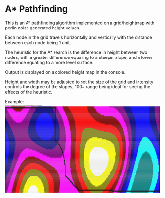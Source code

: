 # A* Pathfinding #

This is an A* pathfinding algorithm implemented on a grid/heightmap with perlin noise generated height values.

Each node in the grid travels horizontally and vertically with the distance between each node being 1 unit.

The heuristic for the A* search is the difference in height between two nodes, with a greater difference equating to a steeper slope, and a lower difference equating to a more level surface.

Output is displayed on a colored height map in the console.

Height and width may be adjusted to set the size of the grid and intensity controls the degree of the slopes, 100+ range being ideal for seeing the effects of the heuristic.

Example:
![alt text](https://github.com/chrisjagoda/CSIT357-HW2/raw/master/images/Seed24_Intensity100.PNG)
